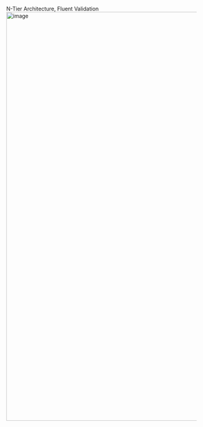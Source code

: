 N-Tier Architecture,
Fluent Validation
<img width="1080" alt="image" src="https://github.com/aysenaozcan/Asp.Net-Core-6.0-Project/assets/92749952/5f5ad4d1-d92a-4480-ad40-bc920a38454c">

